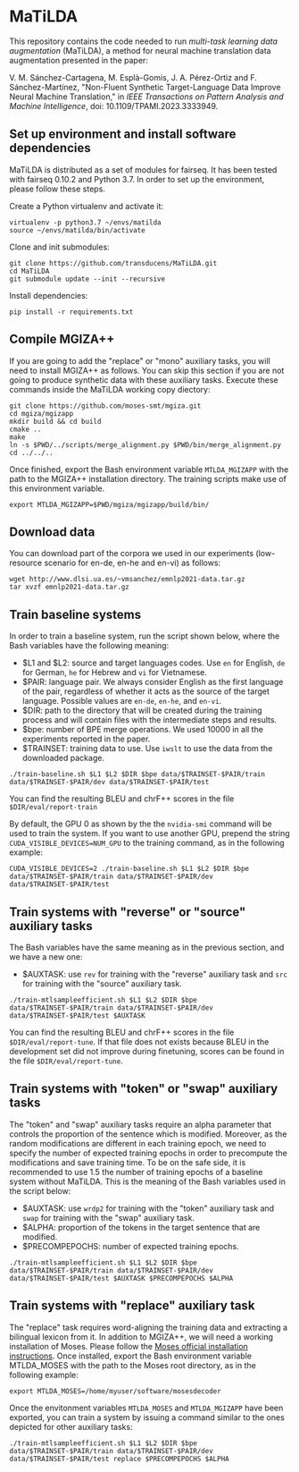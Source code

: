 # MaTiLDA

This repository contains the code needed to run _multi-task learning data augmentation_ (MaTiLDA), a method for neural machine translation data augmentation presented in the paper:

V. M. Sánchez-Cartagena, M. Esplà-Gomis, J. A. Pérez-Ortiz and F. Sánchez-Martínez, "Non-Fluent Synthetic Target-Language Data Improve Neural Machine Translation," in _IEEE Transactions on Pattern Analysis and Machine Intelligence_, doi: 10.1109/TPAMI.2023.3333949.

## Set up environment and install software dependencies

MaTiLDA is distributed as a set of modules for fairseq. It has been tested with fairseq 0.10.2 and Python 3.7. In order to set up the environment, please follow these steps.

Create a Python virtualenv and activate it:

```
virtualenv -p python3.7 ~/envs/matilda
source ~/envs/matilda/bin/activate
```

Clone and init submodules:
``` 
git clone https://github.com/transducens/MaTiLDA.git
cd MaTiLDA
git submodule update --init --recursive
```

Install dependencies:
```
pip install -r requirements.txt
```

## Compile MGIZA++

If you are going to add the "replace" or "mono" auxiliary tasks, you will need to install MGIZA++ as follows. You can skip this section if you are not going to produce synthetic data with these auxiliary tasks. Execute these commands inside the MaTiLDA working copy diectory:

```
git clone https://github.com/moses-smt/mgiza.git
cd mgiza/mgizapp
mkdir build && cd build
cmake ..
make
ln -s $PWD/../scripts/merge_alignment.py $PWD/bin/merge_alignment.py
cd ../../..
```

Once finished, export the Bash environment variable `MTLDA_MGIZAPP` with the path to the MGIZA++ installation directory. The training scripts make use of this environment variable.

```
export MTLDA_MGIZAPP=$PWD/mgiza/mgizapp/build/bin/
```

## Download data

You can download part of the corpora we used in our experiments (low-resource scenario for en-de, en-he and en-vi) as follows:

```
wget http://www.dlsi.ua.es/~vmsanchez/emnlp2021-data.tar.gz
tar xvzf emnlp2021-data.tar.gz
```

## Train baseline systems

In order to train a baseline system, run the script shown below, where the Bash variables have the following meaning:
* $L1 and $L2: source and target languages codes. Use `en` for English, `de` for German, `he` for Hebrew and `vi` for Vietnamese.
* $PAIR: language pair. We always consider English as the first language of the pair, regardless of whether it acts as the source of the target language. Possible values are `en-de`, `en-he`, and `en-vi`.
* $DIR: path to the directory that will be created during the training process and will contain files with the intermediate steps and results.
* $bpe: number of BPE merge operations. We used 10000 in all the experiments reported in the paper.
* $TRAINSET: training data to use. Use `iwslt` to use the data from the downloaded package.

```
./train-baseline.sh $L1 $L2 $DIR $bpe data/$TRAINSET-$PAIR/train data/$TRAINSET-$PAIR/dev data/$TRAINSET-$PAIR/test
```

You can find the resulting BLEU and chrF++ scores in the file `$DIR/eval/report-train`

By default, the GPU 0 as shown by the the `nvidia-smi` command will be used to train the system. If you want to use another GPU, prepend the string `CUDA_VISIBLE_DEVICES=NUM_GPU` to the training command, as in the following example:

```
CUDA_VISIBLE_DEVICES=2 ./train-baseline.sh $L1 $L2 $DIR $bpe data/$TRAINSET-$PAIR/train data/$TRAINSET-$PAIR/dev data/$TRAINSET-$PAIR/test
```


## Train systems with "reverse" or "source" auxiliary tasks

The Bash variables have the same meaning as in the previous section, and we have a new one:
* $AUXTASK: use `rev` for training with the "reverse" auxiliary task and `src` for training with the "source" auxiliary task.

```
./train-mtlsampleefficient.sh $L1 $L2 $DIR $bpe data/$TRAINSET-$PAIR/train data/$TRAINSET-$PAIR/dev data/$TRAINSET-$PAIR/test $AUXTASK
```

You can find the resulting BLEU and chrF++ scores in the file `$DIR/eval/report-tune`. If that file does not exists because BLEU in the development set did not improve during finetuning, scores can be found in the file `$DIR/eval/report-tune`.

## Train systems with "token" or "swap" auxiliary tasks

The "token" and "swap" auxiliary tasks require an alpha parameter that controls the proportion of the sentence which is modified. Moreover, as the random modifications are different in each training epoch, we need to specify the number of expected training epochs in order to precompute the modifications and save training time. To be on the safe side, it is recommended to use 1.5 the number of training epochs of a baseline system without MaTiLDA. This is the meaning of the Bash variables used in the script below:

* $AUXTASK: use `wrdp2` for training with the "token" auxiliary task and `swap` for training with the "swap" auxiliary task.
* $ALPHA: proportion of the tokens in the target sentence that are modified.
* $PRECOMPEPOCHS:  number of expected training epochs.

```
./train-mtlsampleefficient.sh $L1 $L2 $DIR $bpe data/$TRAINSET-$PAIR/train data/$TRAINSET-$PAIR/dev data/$TRAINSET-$PAIR/test $AUXTASK $PRECOMPEPOCHS $ALPHA
```

## Train systems with "replace" auxiliary task

The "replace" task requires word-aligning the training data and extracting a bilingual lexicon from it. In addition to MGIZA++, we will need a working installation of Moses. Please follow the [Moses official installation instructions](http://www.statmt.org/moses/?n=Development.GetStarted). Once installed, export the Bash environment variable MTLDA_MOSES with the path to the Moses root directory, as in the following example:

```
export MTLDA_MOSES=/home/myuser/software/mosesdecoder
```

Once the envitonment variables `MTLDA_MOSES` and `MTLDA_MGIZAPP` have been exported, you can train a system by issuing a command similar to the ones depicted for other auxiliary tasks:

```
./train-mtlsampleefficient.sh $L1 $L2 $DIR $bpe data/$TRAINSET-$PAIR/train data/$TRAINSET-$PAIR/dev data/$TRAINSET-$PAIR/test replace $PRECOMPEPOCHS $ALPHA
```


